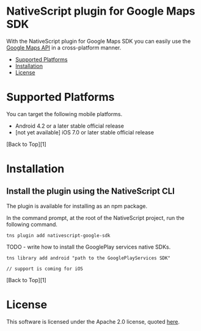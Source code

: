 NativeScript plugin for Google Maps SDK
================


With the NativeScript plugin for Google Maps SDK you can easily use the [Google Maps API](https://developers.google.com/maps/) in a cross-platform manner.

* [Supported Platforms](#supported-platforms "The mobile platforms you can target with this plugin")
* [Installation](#installation "How to configure and install the plugin")
* [License](#license)

Supported Platforms
===

You can target the following mobile platforms.

* Android 4.2 or a later stable official release
* [not yet available] iOS 7.0 or later stable official release

[Back to Top][1]

Installation
===

## Install the plugin using the NativeScript CLI

The plugin is available for installing as an npm package.

In the command prompt, at the root of the NativeScript project, run the following command.

`tns plugin add nativescript-google-sdk`

TODO - write how to install the GooglePlay services native SDKs.

`tns library add android "path to the GooglePlayServices SDK"`

`// support is coming for iOS`

[Back to Top][1]

License
===

This software is licensed under the Apache 2.0 license, quoted <a href="LICENSE" target="_blank">here</a>.
